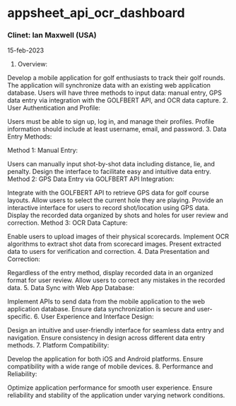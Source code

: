 # appsheet_api_ocr_dashboard
### Clinet: Ian Maxwell (USA) 
15-feb-2023
1. Overview:

Develop a mobile application for golf enthusiasts to track their golf rounds.
The application will synchronize data with an existing web application database.
Users will have three methods to input data: manual entry, GPS data entry via integration with the GOLFBERT API, and OCR data capture.
2. User Authentication and Profile:

Users must be able to sign up, log in, and manage their profiles.
Profile information should include at least username, email, and password.
3. Data Entry Methods:

Method 1: Manual Entry:

Users can manually input shot-by-shot data including distance, lie, and penalty.
Design the interface to facilitate easy and intuitive data entry.
Method 2: GPS Data Entry via GOLFBERT API Integration:

Integrate with the GOLFBERT API to retrieve GPS data for golf course layouts.
Allow users to select the current hole they are playing.
Provide an interactive interface for users to record shot/location using GPS data.
Display the recorded data organized by shots and holes for user review and correction.
Method 3: OCR Data Capture:

Enable users to upload images of their physical scorecards.
Implement OCR algorithms to extract shot data from scorecard images.
Present extracted data to users for verification and correction.
4. Data Presentation and Correction:

Regardless of the entry method, display recorded data in an organized format for user review.
Allow users to correct any mistakes in the recorded data.
5. Data Sync with Web App Database:

Implement APIs to send data from the mobile application to the web application database.
Ensure data synchronization is secure and user-specific.
6. User Experience and Interface Design:

Design an intuitive and user-friendly interface for seamless data entry and navigation.
Ensure consistency in design across different data entry methods.
7. Platform Compatibility:

Develop the application for both iOS and Android platforms.
Ensure compatibility with a wide range of mobile devices.
8. Performance and Reliability:

Optimize application performance for smooth user experience.
Ensure reliability and stability of the application under varying network conditions.
